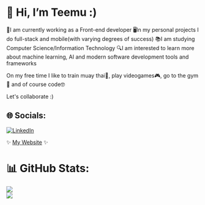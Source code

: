 # 👋 Hi, I’m Teemu :)

🔭I am currently working as a Front-end developer
🖥In my personal projects I do full-stack and mobile(with varying degrees of success)
📚I am studying Computer Science/Information Technology
🔍I am interested to learn more about machine learning, AI and modern software development tools and frameworks

On my free time I like to train muay thai🥊, play videogames🎮, go to the gym💪 and of course code🤓

Let's collaborate :)

## 🌐 Socials:
[![LinkedIn](https://img.shields.io/badge/LinkedIn-%230077B5.svg?logo=linkedin&logoColor=white)]([https://linkedin.com/in/anastasia-pirus](https://www.linkedin.com/in/temevh/)) 

✨ [My Website](https://www.teemuh.com) ✨

# 📊 GitHub Stats:
![](https://github-readme-stats.vercel.app/api?username=temevh&theme=darcula&hide_border=true&include_all_commits=false&count_private=false)<br/>
![](https://github-readme-streak-stats.herokuapp.com/?user=temevh&theme=darcula&hide_border=true)<br/>
<!-- ![](https://github-readme-stats.vercel.app/api/top-langs/?username=temevh&theme=darcula&hide_border=true&include_all_commits=false&count_private=false&layout=compact)-->


<!-- Proudly created with GPRM ( https://gprm.itsvg.in ) -->
